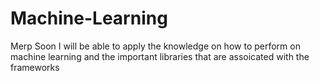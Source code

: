 # Machine-Learning
Merp
Soon I will be able to apply the knowledge on how to perform on machine learning and the important libraries that are assoicated with the frameworks
